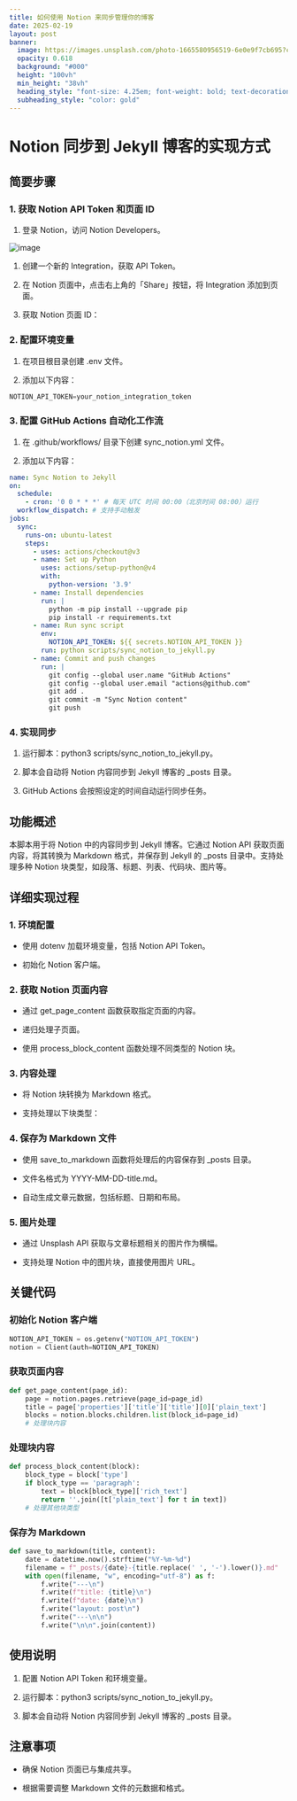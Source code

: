 ```yaml
---
title: 如何使用 Notion 来同步管理你的博客
date: 2025-02-19
layout: post
banner:
  image: https://images.unsplash.com/photo-1665580956519-6e0e9f7cb695?crop=entropy&cs=tinysrgb&fit=max&fm=jpg&ixid=M3w2OTIwMzJ8MHwxfHJhbmRvbXx8fHx8fHx8fDE3Mzk5ODIyMDV8&ixlib=rb-4.0.3&q=80&w=1080
  opacity: 0.618
  background: "#000"
  height: "100vh"
  min_height: "38vh"
  heading_style: "font-size: 4.25em; font-weight: bold; text-decoration: underline"
  subheading_style: "color: gold"
---
```


# Notion 同步到 Jekyll 博客的实现方式

## 简要步骤

### 1. 获取 Notion API Token 和页面 ID

1. 登录 Notion，访问 Notion Developers。

![image](https://prod-files-secure.s3.us-west-2.amazonaws.com/a7a0cc5a-89b9-4cda-8686-1fba0ca52f40/d19c1afe-dea5-4312-9333-786b0ba83054/image.png?X-Amz-Algorithm=AWS4-HMAC-SHA256&X-Amz-Content-Sha256=UNSIGNED-PAYLOAD&X-Amz-Credential=ASIAZI2LB4667M2AKOCY%2F20250219%2Fus-west-2%2Fs3%2Faws4_request&X-Amz-Date=20250219T162324Z&X-Amz-Expires=3600&X-Amz-Security-Token=IQoJb3JpZ2luX2VjEHsaCXVzLXdlc3QtMiJHMEUCIQCzPHnL3STTLoWWnlE6hm4hNhT4pxYQuGok4dNYG8ErXQIgeeI6kE4UeajXkmW5l8Uk1HFx5T8wrd66o7HxxfNs%2Fh8qiAQIpP%2F%2F%2F%2F%2F%2F%2F%2F%2F%2FARAAGgw2Mzc0MjMxODM4MDUiDNfK%2Bvqj3%2Fy9IfaDLSrcA8Yo6MY6FNnCGxP8Vvwsc0PcRvOFOwPsGaLkiB3iwQubRmFGdcdWKM95gLzmG5MbmAp%2FYCREdL%2FHPvi1QeHkkXYgcU6HHWV8HzQcsFxN2I42roSb1s5q1IYXG7eLV4w9V5MxYxyKv82Qd7ty0yT4sOFUpKeD4x3uKjK8xR0mEzNXfN4FFN%2FElN786MzNraoxNtcs7jfyi0v0qxd47iqKwnU%2FySryhCUXz7Ln%2FK1t%2BM6UrAU9LOcHnn%2BSU8qIGQFtIolDJyPAArvYtWlsV2oWro1l5o0lazVU1KtbUE%2Br1kXpt2FfRNCY4K4A%2FYTd4mqbmg7I6JwySi7w6PoevyJ3m%2F0tN78i0OO2qD%2Fw9kir%2BEmki8IRo12Giy%2B%2FIunDXhuI7mPdg%2BIF9vdqvOWMDN31%2BG5%2BcOYM62vDQNDZm0kkZ03ngY6p0szG5f7EcxnVVZX%2FJxfRFJYEDjeuwM73hAWPMulKfTp0zT%2F6U7DJf72VIWckw3RNX%2Bf0vi%2BQUsrlObeheEYPYa0RpMPVNXFbfhAkAHiP2YlJpHlFpTtX7sYPM6EqUm1I4H%2FrTdDfwgnANERltGlt9VVQ9bSY2btcAAxxxOIdhwUDpWkT76dVOmcDvok08r8KPPx%2BMFha8ektMNn61r0GOqUBBdE3Bj6S5k3TcHBuOjjKaJSA1ZIGV8AE2Q25PtVva0Tez3Sp%2F3fOKPvNEacBtaPtmCumJkhrb4HW4U2TQJh5qYemcJWGO1L7z6FNu4DKEJTrBLd%2BAWua9WDd%2Faz%2FIAPCdjhk4HJK%2BHvzwu%2B0hdW5oC9wS%2FdJv755E9ku6o6kV4sgAHN%2FOaw%2F4h1ExS%2F9AKw9kMvHR3I%2B4f3TOuwP4VXOpDcrlJ57&X-Amz-Signature=976eac6c050083129566da6dbe57741a31a5fa9398605e21337ea143f4f9837b&X-Amz-SignedHeaders=host&x-id=GetObject)

1. 创建一个新的 Integration，获取 API Token。

1. 在 Notion 页面中，点击右上角的「Share」按钮，将 Integration 添加到页面。

1. 获取 Notion 页面 ID：


### 2. 配置环境变量

1. 在项目根目录创建 .env 文件。

1. 添加以下内容：

```javascript
NOTION_API_TOKEN=your_notion_integration_token
```

### 3. 配置 GitHub Actions 自动化工作流

1. 在 .github/workflows/ 目录下创建 sync_notion.yml 文件。

1. 添加以下内容：

```yaml
name: Sync Notion to Jekyll
on:
  schedule:
    - cron: '0 0 * * *' # 每天 UTC 时间 00:00（北京时间 08:00）运行
  workflow_dispatch: # 支持手动触发
jobs:
  sync:
    runs-on: ubuntu-latest
    steps:
      - uses: actions/checkout@v3
      - name: Set up Python
        uses: actions/setup-python@v4
        with:
          python-version: '3.9'
      - name: Install dependencies
        run: |
          python -m pip install --upgrade pip
          pip install -r requirements.txt
      - name: Run sync script
        env:
          NOTION_API_TOKEN: ${{ secrets.NOTION_API_TOKEN }}
        run: python scripts/sync_notion_to_jekyll.py
      - name: Commit and push changes
        run: |
          git config --global user.name "GitHub Actions"
          git config --global user.email "actions@github.com"
          git add .
          git commit -m "Sync Notion content"
          git push
```

### 4. 实现同步

1. 运行脚本：python3 scripts/sync_notion_to_jekyll.py。

1. 脚本会自动将 Notion 内容同步到 Jekyll 博客的 _posts 目录。

1. GitHub Actions 会按照设定的时间自动运行同步任务。

## 功能概述

本脚本用于将 Notion 中的内容同步到 Jekyll 博客。它通过 Notion API 获取页面内容，将其转换为 Markdown 格式，并保存到 Jekyll 的 _posts 目录中。支持处理多种 Notion 块类型，如段落、标题、列表、代码块、图片等。

## 详细实现过程

### 1. 环境配置

- 使用 dotenv 加载环境变量，包括 Notion API Token。

- 初始化 Notion 客户端。

### 2. 获取 Notion 页面内容

- 通过 get_page_content 函数获取指定页面的内容。

- 递归处理子页面。

- 使用 process_block_content 函数处理不同类型的 Notion 块。

### 3. 内容处理

- 将 Notion 块转换为 Markdown 格式。

- 支持处理以下块类型：


### 4. 保存为 Markdown 文件

- 使用 save_to_markdown 函数将处理后的内容保存到 _posts 目录。

- 文件名格式为 YYYY-MM-DD-title.md。

- 自动生成文章元数据，包括标题、日期和布局。

### 5. 图片处理

- 通过 Unsplash API 获取与文章标题相关的图片作为横幅。

- 支持处理 Notion 中的图片块，直接使用图片 URL。

## 关键代码

### 初始化 Notion 客户端

```python
NOTION_API_TOKEN = os.getenv("NOTION_API_TOKEN")
notion = Client(auth=NOTION_API_TOKEN)
```

### 获取页面内容

```python
def get_page_content(page_id):
    page = notion.pages.retrieve(page_id=page_id)
    title = page['properties']['title']['title'][0]['plain_text']
    blocks = notion.blocks.children.list(block_id=page_id)
    # 处理块内容
```

### 处理块内容

```python
def process_block_content(block):
    block_type = block['type']
    if block_type == 'paragraph':
        text = block[block_type]['rich_text']
        return ''.join([t['plain_text'] for t in text])
    # 处理其他块类型
```

### 保存为 Markdown

```python
def save_to_markdown(title, content):
    date = datetime.now().strftime("%Y-%m-%d")
    filename = f"_posts/{date}-{title.replace(' ', '-').lower()}.md"
    with open(filename, "w", encoding="utf-8") as f:
        f.write("---\n")
        f.write(f"title: {title}\n")
        f.write(f"date: {date}\n")
        f.write("layout: post\n")
        f.write("---\n\n")
        f.write("\n\n".join(content))
```

## 使用说明

1. 配置 Notion API Token 和环境变量。

1. 运行脚本：python3 scripts/sync_notion_to_jekyll.py。

1. 脚本会自动将 Notion 内容同步到 Jekyll 博客的 _posts 目录。

## 注意事项

- 确保 Notion 页面已与集成共享。

- 根据需要调整 Markdown 文件的元数据和格式。